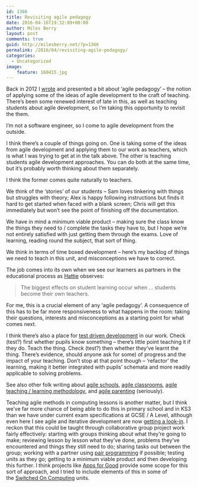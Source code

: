 ```yaml
---
id: 1366
title: Revisiting agile pedagogy
date: 2016-04-16T19:32:09+00:00
author: Miles Berry
layout: post 
comments: true
guid: http://milesberry.net/?p=1366
permalink: /2016/04/revisiting-agile-pedagogy/
categories:
  - Uncategorized
image:
    feature: 160415.jpg
---
```

<p>
  Back in 2012 I <a href="http://www.theguardian.com/teacher-network/teacher-blog/2012/may/16/agile-pedagogy-computer-programming-learning">wrote</a> and presented a bit about &#8216;agile pedagogy&#8217; &#8211; the notion of applying some of the ideas of agile development to the craft of teaching. There&#8217;s been some renewed interest of late in this, as well as teaching students about agile development, so I&#8217;m taking this opportunity to revisit the them.
</p>

<p>
</p>

<p>
  I’m not a software engineer, so I come to agile development from the outside.
</p>

<p>
  I think there’s a couple of things going on. One is taking some of the ideas from agile development and applying them to our work as teachers, which is what I was trying to get at in the talk above. The other is teaching students agile development approaches. You can do both at the same time, but it’s probably worth thinking about them separately.
</p>

<p>
  I think the former comes quite naturally to teachers.
</p>

<p>
  We think of the ‘stories’ of our students &#8211; Sam loves tinkering with things but struggles with theory; Alex is happy following instructions but finds it hard to get started when faced with a blank screen; Chris will get this immediately but won’t see the point of finishing off the documentation.
</p>

<p>
  We have in mind a minimum viable product &#8211; making sure the class know the things they need to / complete the tasks they have to, but I hope we’re not entirely satisfied with just getting them through the exams. Love of learning, reading round the subject, that sort of thing.
</p>

<p>
  We think in terms of time boxed development &#8211; here’s my backlog of things we need to teach in this unit, and misconceptions we have to correct.
</p>

<p>
  The job comes into its own when we see our learners as partners in the educational process as <a href="https://books.google.co.uk/books?id=x6rpxF-bpr4C&lpg=PP1&dq=visible%20learning&pg=PT53#v=snippet&q=%22when%20students%20become%20their%20own%20teachers%22&f=false">Hattie</a> observes:
</p>

> <p>
>   The biggest effects on student learning occur when … students become their own teachers.
> </p>

<p>
  For me, this is a crucial element of any ‘agile pedagogy’. A consequence of this has to be far more responsiveness to what happens in the room: taking their questions, interests and misconceptions as a starting point for what comes next.
</p>

<p>
  I think there’s also a place for <a href="https://en.wikipedia.org/wiki/Test-driven_development">test driven development</a> in our work. Check (test?) first whether pupils know something &#8211; there’s little point teaching it if they do. Teach the thing. Check (test?) then whether they’ve learnt the thing. There’s evidence, should anyone ask for some) of progress and the impact of your teaching. Don’t stop at that point though &#8211; ‘refactor’ the learning, making it better integrated with pupils’ schemata and more readily applicable to solving problems.
</p>

<p>
  See also other folk writing about <a href="http://www.opencolleges.edu.au/informed/features/agile-based-learning-what-is-it-and-how-can-it-change-education/">agile schools</a>, <a href="http://www.edutopia.org/blog/the-agile-classroom-douglas-kiang">agile classrooms</a>, <a href="http://www.cs.cityu.edu.hk/~hwchun/research/PDF/CHUN%20-%20ATLM%20v2%20b.pdf">agile teaching / learning methodology</a>, and <a href="https://www.ted.com/talks/bruce_feiler_agile_programming_for_your_family?language=en">agile parenting</a> (seriously).
</p>

<p>
  Teaching agile methods in computing lessons is another matter, but I think we’ve far more chance of being able to do this in primary school and in KS3 than we have under current exam specifications at GCSE / A Level, although even here I see agile and iterative development are now <a href="http://www.ocr.org.uk/Images/231756-software-development-delivery-guide.pdf">getting a look-in</a>. I reckon that this could be taught through collaborative group project work fairly effectively: starting with groups thinking about what they’re going to make; reviewing lesson by lesson what they’ve done, problems they’ve encountered and things they still need to do; sharing tasks out between the group; working with a partner using <a href="http://www.quickstartcomputing.org/secondary/Paired-programming.html">pair programming</a> if possible; testing units as they go; getting to a minimum viable product and then developing this further. I think projects like <a href="http://www.appsforgood.org/">Apps for Good</a> provide some scope for this sort of approach, and I tried to include elements of this in some of the <a href="http://www.risingstars-uk.com/Series/Switched-On-Computing">Switched On Computing</a> units.
</p>
